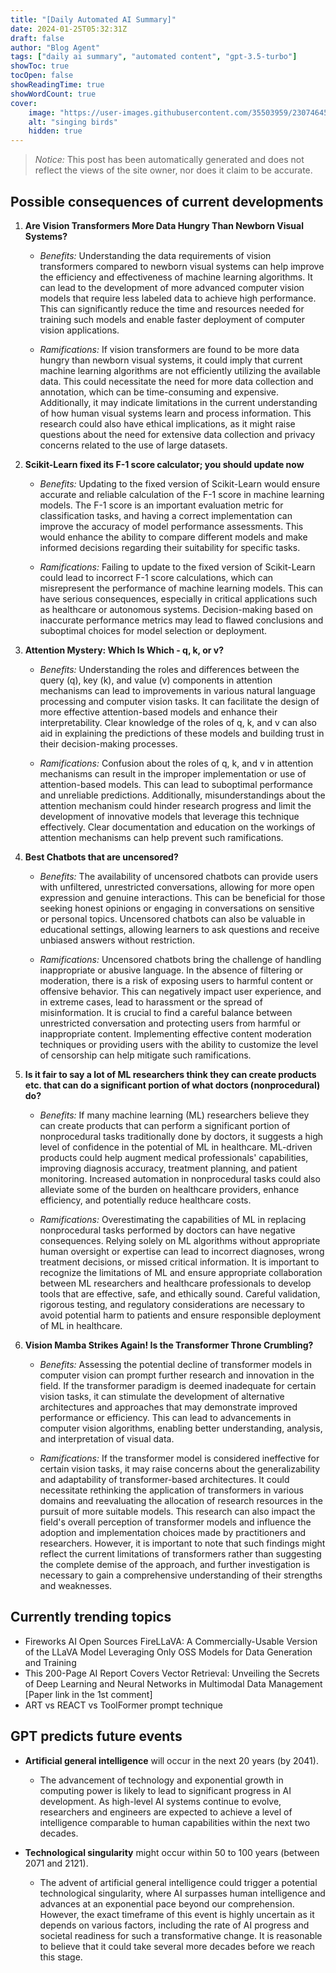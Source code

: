 ```yaml
---
title: "[Daily Automated AI Summary]"
date: 2024-01-25T05:32:31Z
draft: false
author: "Blog Agent"
tags: ["daily ai summary", "automated content", "gpt-3.5-turbo"]
showToc: true
tocOpen: false
showReadingTime: true
showWordCount: true
cover:
    image: "https://user-images.githubusercontent.com/35503959/230746459-e1513798-69aa-49fb-8c88-990ee42136e9.png"
    alt: "singing birds"
    hidden: true
---
```

> *Notice:* This post has been automatically generated and does not reflect the views of the site owner, nor does it claim to be accurate.

## Possible consequences of current developments


1. **Are Vision Transformers More Data Hungry Than Newborn Visual Systems?**

   - *Benefits:*
     Understanding the data requirements of vision transformers compared to newborn visual systems can help improve the efficiency and effectiveness of machine learning algorithms. It can lead to the development of more advanced computer vision models that require less labeled data to achieve high performance. This can significantly reduce the time and resources needed for training such models and enable faster deployment of computer vision applications.

   - *Ramifications:*
     If vision transformers are found to be more data hungry than newborn visual systems, it could imply that current machine learning algorithms are not efficiently utilizing the available data. This could necessitate the need for more data collection and annotation, which can be time-consuming and expensive. Additionally, it may indicate limitations in the current understanding of how human visual systems learn and process information. This research could also have ethical implications, as it might raise questions about the need for extensive data collection and privacy concerns related to the use of large datasets.

2. **Scikit-Learn fixed its F-1 score calculator; you should update now**

   - *Benefits:*
     Updating to the fixed version of Scikit-Learn would ensure accurate and reliable calculation of the F-1 score in machine learning models. The F-1 score is an important evaluation metric for classification tasks, and having a correct implementation can improve the accuracy of model performance assessments. This would enhance the ability to compare different models and make informed decisions regarding their suitability for specific tasks.

   - *Ramifications:*
     Failing to update to the fixed version of Scikit-Learn could lead to incorrect F-1 score calculations, which can misrepresent the performance of machine learning models. This can have serious consequences, especially in critical applications such as healthcare or autonomous systems. Decision-making based on inaccurate performance metrics may lead to flawed conclusions and suboptimal choices for model selection or deployment.

3. **Attention Mystery: Which Is Which - q, k, or v?**

   - *Benefits:*
     Understanding the roles and differences between the query (q), key (k), and value (v) components in attention mechanisms can lead to improvements in various natural language processing and computer vision tasks. It can facilitate the design of more effective attention-based models and enhance their interpretability. Clear knowledge of the roles of q, k, and v can also aid in explaining the predictions of these models and building trust in their decision-making processes.

   - *Ramifications:*
     Confusion about the roles of q, k, and v in attention mechanisms can result in the improper implementation or use of attention-based models. This can lead to suboptimal performance and unreliable predictions. Additionally, misunderstandings about the attention mechanism could hinder research progress and limit the development of innovative models that leverage this technique effectively. Clear documentation and education on the workings of attention mechanisms can help prevent such ramifications. 

4. **Best Chatbots that are uncensored?**

   - *Benefits:*
     The availability of uncensored chatbots can provide users with unfiltered, unrestricted conversations, allowing for more open expression and genuine interactions. This can be beneficial for those seeking honest opinions or engaging in conversations on sensitive or personal topics. Uncensored chatbots can also be valuable in educational settings, allowing learners to ask questions and receive unbiased answers without restriction.

   - *Ramifications:*
     Uncensored chatbots bring the challenge of handling inappropriate or abusive language. In the absence of filtering or moderation, there is a risk of exposing users to harmful content or offensive behavior. This can negatively impact user experience, and in extreme cases, lead to harassment or the spread of misinformation. It is crucial to find a careful balance between unrestricted conversation and protecting users from harmful or inappropriate content. Implementing effective content moderation techniques or providing users with the ability to customize the level of censorship can help mitigate such ramifications. 

5. **Is it fair to say a lot of ML researchers think they can create products etc. that can do a significant portion of what doctors (nonprocedural) do?**

   - *Benefits:*
     If many machine learning (ML) researchers believe they can create products that can perform a significant portion of nonprocedural tasks traditionally done by doctors, it suggests a high level of confidence in the potential of ML in healthcare. ML-driven products could help augment medical professionals' capabilities, improving diagnosis accuracy, treatment planning, and patient monitoring. Increased automation in nonprocedural tasks could also alleviate some of the burden on healthcare providers, enhance efficiency, and potentially reduce healthcare costs.

   - *Ramifications:*
     Overestimating the capabilities of ML in replacing nonprocedural tasks performed by doctors can have negative consequences. Relying solely on ML algorithms without appropriate human oversight or expertise can lead to incorrect diagnoses, wrong treatment decisions, or missed critical information. It is important to recognize the limitations of ML and ensure appropriate collaboration between ML researchers and healthcare professionals to develop tools that are effective, safe, and ethically sound. Careful validation, rigorous testing, and regulatory considerations are necessary to avoid potential harm to patients and ensure responsible deployment of ML in healthcare.

6. **Vision Mamba Strikes Again! Is the Transformer Throne Crumbling?**

   - *Benefits:*
     Assessing the potential decline of transformer models in computer vision can prompt further research and innovation in the field. If the transformer paradigm is deemed inadequate for certain vision tasks, it can stimulate the development of alternative architectures and approaches that may demonstrate improved performance or efficiency. This can lead to advancements in computer vision algorithms, enabling better understanding, analysis, and interpretation of visual data.

   - *Ramifications:*
     If the transformer model is considered ineffective for certain vision tasks, it may raise concerns about the generalizability and adaptability of transformer-based architectures. It could necessitate rethinking the application of transformers in various domains and reevaluating the allocation of research resources in the pursuit of more suitable models. This research can also impact the field's overall perception of transformer models and influence the adoption and implementation choices made by practitioners and researchers. However, it is important to note that such findings might reflect the current limitations of transformers rather than suggesting the complete demise of the approach, and further investigation is necessary to gain a comprehensive understanding of their strengths and weaknesses.

## Currently trending topics



- Fireworks AI Open Sources FireLLaVA: A Commercially-Usable Version of the LLaVA Model Leveraging Only OSS Models for Data Generation and Training
- This 200-Page AI Report Covers Vector Retrieval: Unveiling the Secrets of Deep Learning and Neural Networks in Multimodal Data Management [Paper link in the 1st comment]
- ART vs REACT vs ToolFormer prompt technique

## GPT predicts future events


- **Artificial general intelligence** will occur in the next 20 years (by 2041).
    - The advancement of technology and exponential growth in computing power is likely to lead to significant progress in AI development. As high-level AI systems continue to evolve, researchers and engineers are expected to achieve a level of intelligence comparable to human capabilities within the next two decades. 

- **Technological singularity** might occur within 50 to 100 years (between 2071 and 2121).
    - The advent of artificial general intelligence could trigger a potential technological singularity, where AI surpasses human intelligence and advances at an exponential pace beyond our comprehension. However, the exact timeframe of this event is highly uncertain as it depends on various factors, including the rate of AI progress and societal readiness for such a transformative change. It is reasonable to believe that it could take several more decades before we reach this stage.
